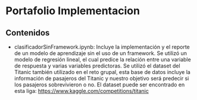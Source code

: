 # Portafolio Implementacion

## Contenidos
- clasificadorSinFramework.ipynb: Incluye la implementación y el reporte de un modelo de aprendizaje sin el uso de un framework. Se utilizó un modelo de regresión lineal, el cual predice la relación entre una variable de respuesta y varias variables predictoras. Se utilizó el dataset del Titanic también utilizado en el reto grupal, esta base de datos incluye la información de pasajeros del Titanic y nuestro objetivo será predecir si los pasajeros sobrevivieron o no. El dataset puede ser encontrado en esta liga: https://www.kaggle.com/competitions/titanic
